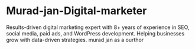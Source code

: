 # Murad-jan-Digital-marketer
Results-driven digital marketing expert with 8+ years of experience in SEO, social media, paid ads, and WordPress development. Helping businesses grow with data-driven strategies.
murad jan as a ourthor
